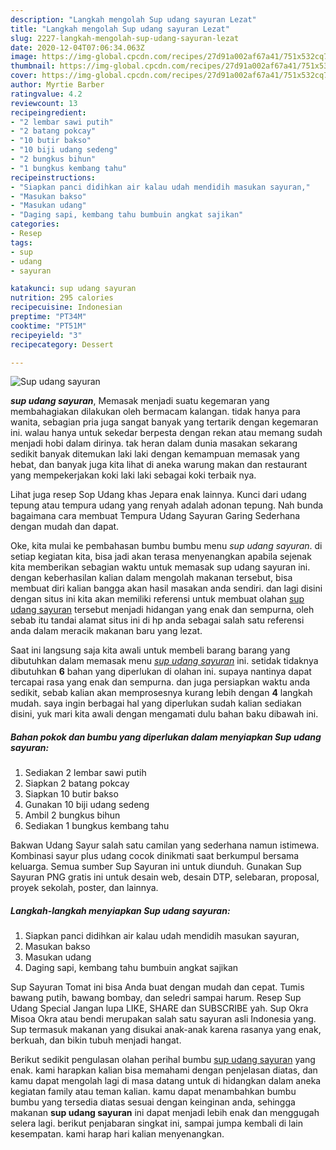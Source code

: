 ```yaml
---
description: "Langkah mengolah Sup udang sayuran Lezat"
title: "Langkah mengolah Sup udang sayuran Lezat"
slug: 2227-langkah-mengolah-sup-udang-sayuran-lezat
date: 2020-12-04T07:06:34.063Z
image: https://img-global.cpcdn.com/recipes/27d91a002af67a41/751x532cq70/sup-udang-sayuran-foto-resep-utama.jpg
thumbnail: https://img-global.cpcdn.com/recipes/27d91a002af67a41/751x532cq70/sup-udang-sayuran-foto-resep-utama.jpg
cover: https://img-global.cpcdn.com/recipes/27d91a002af67a41/751x532cq70/sup-udang-sayuran-foto-resep-utama.jpg
author: Myrtie Barber
ratingvalue: 4.2
reviewcount: 13
recipeingredient:
- "2 lembar sawi putih"
- "2 batang pokcay"
- "10 butir bakso"
- "10 biji udang sedeng"
- "2 bungkus bihun"
- "1 bungkus kembang tahu"
recipeinstructions:
- "Siapkan panci didihkan air kalau udah mendidih masukan sayuran,"
- "Masukan bakso"
- "Masukan udang"
- "Daging sapi, kembang tahu bumbuin angkat sajikan"
categories:
- Resep
tags:
- sup
- udang
- sayuran

katakunci: sup udang sayuran 
nutrition: 295 calories
recipecuisine: Indonesian
preptime: "PT34M"
cooktime: "PT51M"
recipeyield: "3"
recipecategory: Dessert

---
```



![Sup udang sayuran](https://img-global.cpcdn.com/recipes/27d91a002af67a41/751x532cq70/sup-udang-sayuran-foto-resep-utama.jpg)

<b><i>sup udang sayuran</i></b>, Memasak menjadi suatu kegemaran yang membahagiakan dilakukan oleh bermacam kalangan. tidak hanya para wanita, sebagian pria juga sangat banyak yang tertarik dengan kegemaran ini. walau hanya untuk sekedar berpesta dengan rekan atau memang sudah menjadi hobi dalam dirinya. tak heran dalam dunia masakan sekarang sedikit banyak ditemukan laki laki dengan kemampuan memasak yang hebat, dan banyak juga kita lihat di aneka warung makan dan restaurant yang mempekerjakan koki laki laki sebagai koki terbaik nya.

Lihat juga resep Sop Udang khas Jepara enak lainnya. Kunci dari udang tepung atau tempura udang yang renyah adalah adonan tepung. Nah bunda bagaimana cara membuat Tempura Udang Sayuran Garing Sederhana dengan mudah dan dapat.

Oke, kita mulai ke pembahasan bumbu bumbu menu <i>sup udang sayuran</i>. di setiap kegiatan kita, bisa jadi akan terasa menyenangkan apabila sejenak kita memberikan sebagian waktu untuk memasak sup udang sayuran ini. dengan keberhasilan kalian dalam mengolah makanan tersebut, bisa membuat diri kalian bangga akan hasil masakan anda sendiri. dan lagi disini dengan situs ini kita akan memiliki referensi untuk membuat olahan <u>sup udang sayuran</u> tersebut menjadi hidangan yang enak dan sempurna, oleh sebab itu tandai alamat situs ini di hp anda sebagai salah satu referensi anda dalam meracik makanan baru yang lezat.


Saat ini langsung saja kita awali untuk membeli barang barang yang dibutuhkan dalam memasak menu <u><i>sup udang sayuran</i></u> ini. setidak tidaknya dibutuhkan <b>6</b> bahan yang diperlukan di olahan ini. supaya nantinya dapat tercapai rasa yang enak dan sempurna. dan juga persiapkan waktu anda sedikit, sebab kalian akan memprosesnya kurang lebih dengan <b>4</b> langkah mudah. saya ingin berbagai hal yang diperlukan sudah kalian sediakan disini, yuk mari kita awali dengan mengamati dulu bahan baku dibawah ini.

<!--inarticleads1-->

##### Bahan pokok dan bumbu yang diperlukan dalam menyiapkan Sup udang sayuran:

1. Sediakan 2 lembar sawi putih
1. Siapkan 2 batang pokcay
1. Siapkan 10 butir bakso
1. Gunakan 10 biji udang sedeng
1. Ambil 2 bungkus bihun
1. Sediakan 1 bungkus kembang tahu


Bakwan Udang Sayur salah satu camilan yang sederhana namun istimewa. Kombinasi sayur plus udang cocok dinikmati saat berkumpul bersama keluarga. Semua sumber Sup Sayuran ini untuk diunduh. Gunakan Sup Sayuran PNG gratis ini untuk desain web, desain DTP, selebaran, proposal, proyek sekolah, poster, dan lainnya. 

<!--inarticleads2-->

##### Langkah-langkah menyiapkan Sup udang sayuran:

1. Siapkan panci didihkan air kalau udah mendidih masukan sayuran,
1. Masukan bakso
1. Masukan udang
1. Daging sapi, kembang tahu bumbuin angkat sajikan


Sup Sayuran Tomat ini bisa Anda buat dengan mudah dan cepat. Tumis bawang putih, bawang bombay, dan seledri sampai harum. Resep Sup Udang Special Jangan lupa LIKE, SHARE dan SUBSCRIBE yah. Sup Okra Misoa Okra atau bendi merupakan salah satu sayuran asli Indonesia yang. Sup termasuk makanan yang disukai anak-anak karena rasanya yang enak, berkuah, dan bikin tubuh menjadi hangat. 

Berikut sedikit pengulasan olahan perihal bumbu <u>sup udang sayuran</u> yang enak. kami harapkan kalian bisa memahami dengan penjelasan diatas, dan kamu dapat mengolah lagi di masa datang untuk di hidangkan dalam aneka kegiatan family atau teman kalian. kamu dapat menambahkan bumbu bumbu yang tersedia diatas sesuai dengan keinginan anda, sehingga makanan <b>sup udang sayuran</b> ini dapat menjadi lebih enak dan menggugah selera lagi. berikut penjabaran singkat ini, sampai jumpa kembali di lain kesempatan. kami harap hari kalian menyenangkan.
